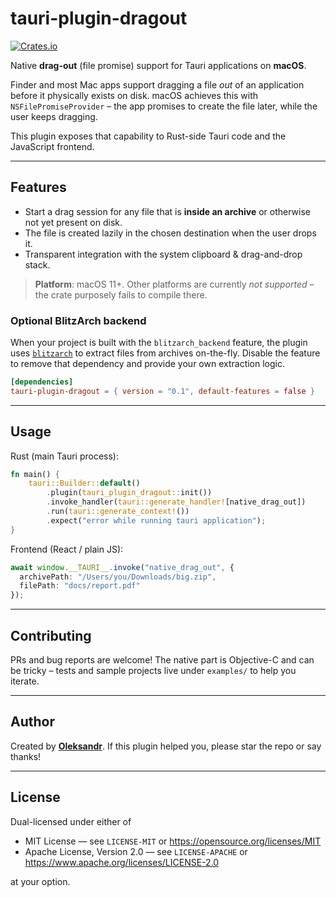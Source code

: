 # tauri-plugin-dragout

[![Crates.io](https://img.shields.io/crates/v/tauri-plugin-dragout.svg)](https://crates.io/crates/tauri-plugin-dragout)

Native **drag-out** (file promise) support for Tauri applications on **macOS**.

Finder and most Mac apps support dragging a file _out_ of an application before it
physically exists on disk. macOS achieves this with `NSFilePromiseProvider` – the
app promises to create the file later, while the user keeps dragging.

This plugin exposes that capability to Rust-side Tauri code and the JavaScript
frontend.

---

## Features

* Start a drag session for any file that is **inside an archive** or otherwise
  not yet present on disk.
* The file is created lazily in the chosen destination when the user drops it.
* Transparent integration with the system clipboard & drag-and-drop stack.

> **Platform**: macOS 11+. Other platforms are currently _not supported_ – the
> crate purposely fails to compile there.

### Optional BlitzArch backend

When your project is built with the `blitzarch_backend` feature, the plugin uses
[`blitzarch`](https://crates.io/crates/blitzarch) to extract files from
archives on-the-fly. Disable the feature to remove that dependency and provide
your own extraction logic.

```toml
[dependencies]
tauri-plugin-dragout = { version = "0.1", default-features = false }
```

---

## Usage

Rust (main Tauri process):

```rust
fn main() {
    tauri::Builder::default()
        .plugin(tauri_plugin_dragout::init())
        .invoke_handler(tauri::generate_handler![native_drag_out])
        .run(tauri::generate_context!())
        .expect("error while running tauri application");
}
```

Frontend (React / plain JS):

```ts
await window.__TAURI__.invoke("native_drag_out", {
  archivePath: "/Users/you/Downloads/big.zip",
  filePath: "docs/report.pdf"
});
```

---

## Contributing

PRs and bug reports are welcome! The native part is Objective-C and can be
tricky – tests and sample projects live under `examples/` to help you iterate.

---

## Author

Created by **[Oleksandr](https://github.com/alexqqqqqq777)**. If this plugin helped you, please star the repo or say thanks!

---

## License

Dual-licensed under either of

* MIT License — see `LICENSE-MIT` or <https://opensource.org/licenses/MIT>
* Apache License, Version 2.0 — see `LICENSE-APACHE` or <https://www.apache.org/licenses/LICENSE-2.0>

at your option.
